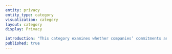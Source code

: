 ```yaml
---
entity: privacy
entity_type: category
visualization: category
layout: category
display: Privacy

introduction: "This category examines whether companies’ commitments and disclosures demonstrate credible efforts to respect users’ right to privacy. Indicators in this category evaluate whether the company’s policies and commitments demonstrate concrete ways in which it respects the right to privacy of users, as articulated in the <a href=\"http://www.un.org/en/universal-declaration-human-rights/\" target=\"_blank\">Universal Declaration of Human Rights</a>, the <a href=\"http://www.ohchr.org/en/professionalinterest/pages/ccpr.aspx\" target=\"_blank\">International Covenant on Civil and Political Rights</a> and other international human rights instruments. The company’s disclosed policies should demonstrate how it works to avoid contributing to actions that may interfere with users’ privacy, except where such actions are lawful, proportionate and for a justifiable purpose. They will also demonstrate a strong commitment to protect and defend users’ digital security. Companies that perform well on these indicators demonstrate a strong public commitment to transparency not only in terms of how they respond to government and others’ demands, but also how they determine, communicate, and enforce private rules and commercial practices that affect users’ privacy."
published: true
---
```

